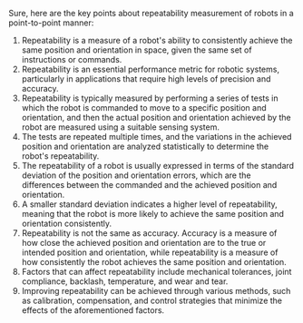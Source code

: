 Sure, here are the key points about repeatability measurement of robots in a point-to-point manner:

1. Repeatability is a measure of a robot's ability to consistently achieve the same position and orientation in space, given the same set of instructions or commands.
2. Repeatability is an essential performance metric for robotic systems, particularly in applications that require high levels of precision and accuracy.
3. Repeatability is typically measured by performing a series of tests in which the robot is commanded to move to a specific position and orientation, and then the actual position and orientation achieved by the robot are measured using a suitable sensing system.
4. The tests are repeated multiple times, and the variations in the achieved position and orientation are analyzed statistically to determine the robot's repeatability.
5. The repeatability of a robot is usually expressed in terms of the standard deviation of the position and orientation errors, which are the differences between the commanded and the achieved position and orientation.
6. A smaller standard deviation indicates a higher level of repeatability, meaning that the robot is more likely to achieve the same position and orientation consistently.
7. Repeatability is not the same as accuracy. Accuracy is a measure of how close the achieved position and orientation are to the true or intended position and orientation, while repeatability is a measure of how consistently the robot achieves the same position and orientation.
8. Factors that can affect repeatability include mechanical tolerances, joint compliance, backlash, temperature, and wear and tear.
9. Improving repeatability can be achieved through various methods, such as calibration, compensation, and control strategies that minimize the effects of the aforementioned factors.